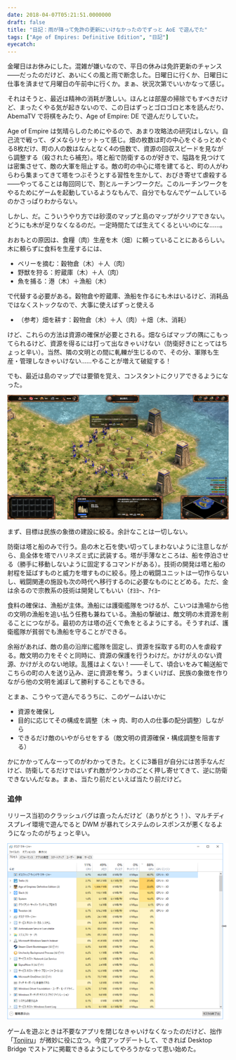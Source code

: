 ```yaml
---
date: 2018-04-07T05:21:51.0000000
draft: false
title: "日記：雨が降って免許の更新にいけなかったのでずっと AoE で遊んでた"
tags: ["Age of Empires: Definitive Edition", "日記"]
eyecatch: 
---
```

<p>金曜日はお休みにした。混雑が嫌いなので、平日の休みは免許更新のチャンス――だったのだけど、あいにくの風と雨で断念した。日曜日に行くか、日曜日に仕事を済ませて月曜日の午前中に行くか。まぁ、状況次第でいいかなって感じ。</p><p>それはそうと、最近は精神の消耗が激しい。ほんとは部屋の掃除でもすべきだけど、まったくやる気が起きないので、この日はずっとゴロゴロと本を読んだり、AbemaTV で将棋をみたり、Age of Empire: DE で遊んだりしていた。</p><p>Age of Empire は気晴らしのためにやるので、あまり攻略法の研究はしない。自己流で戦って、ダメならリセットって感じ。畑の枚数は町の中心をぐるっとめぐる8枚だけ、町の人の数はなんとなく4の倍数で、資源の回収スピードを見ながら調整する（殺されたら補充）。塔と船で防衛するのが好きで、隘路を見つけては密集させて、敵の大軍を阻止する。敵の町の中心に塔を建てると、町の人がわらわら集まってきて塔をつぶそうとする習性を生かして、おびき寄せて虐殺する――やってることは毎回同じで、割とルーチンワークだ。このルーチンワークをやるためにゲームを起動しているようなもんで、自分でもなんでゲームしているのかさっぱりわからない。</p><p>しかし、だ。こういうやり方では砂漠のマップと島のマップがクリアできない。どうにも木が足りなくなるのだ。一定時間たてば生えてくるといいのにな……。</p><p>おおもとの原因は、食糧（肉）生産を木（畑）に頼っていることにあるらしい。木に頼らずに食料を生産するには、</p>

<ul>
<li>ベリーを摘む：穀物倉（木）＋人（肉）</li>
<li>野獣を狩る：貯蔵庫（木）＋人（肉）</li>
<li>魚を捕る：港（木）＋漁船（木）</li>
</ul><p>で代替する必要がある。穀物倉や貯蔵庫、漁船を作るにも木はいるけど、消耗品ではなくストックなので、大事に使えばずっと使える</p>

<ul>
<li>（参考）畑を耕す：穀物倉（木）＋人（肉）＋畑（木、消耗）</li>
</ul><p>けど、これらの方法は資源の確保が必要とされる。畑ならばマップの隅にこもってられるけど、資源を得るには打って出なきゃいけない（防衛好きにとってはちょっと辛い）。当然、隣の文明との間に軋轢が生じるので、その分、軍隊も生産・管理しなきゃいけない……やることが増えて破綻する！</p><p>でも、最近は島のマップでは要領を覚え、コンスタントにクリアできるようになった。</p><p><span itemscope itemtype="http://schema.org/Photograph"><img src="20180407045645.png" alt="f:id:daruyanagi:20180407045645p:plain" title="f:id:daruyanagi:20180407045645p:plain" class="hatena-fotolife" itemprop="image"></span></p><p>まず、目標は民族の象徴の建設に絞る。余計なことは一切しない。</p><p>防衛は塔と船のみで行う。島の木と石を使い切ってしまわないように注意しながら、島全体を塔でハリネズミ式に武装する。塔が手薄なところは、船を停泊させる（勝手に移動しないように固定するコマンドがある）。技術の開発は塔と船の射程を延ばすものと威力を増すものに絞る。陸上の戦闘ユニットは一切作らないし、戦闘関連の施設も次の時代へ移行するのに必要なものにとどめる。ただ、金は余るので宗教系の技術は開発してもいい（ｵﾖﾖｰ、ｱｲﾖｰ</p><p>食料の確保は、漁船が主体。漁船には護衛艦隊をつけるが、こいつは漁場から他の文明の漁船を追い払う任務も兼ねている。漁船の撃破は、敵文明の木資源を削ることにつながる。最初の方は塔の近くで魚をとるようにする。そうすれば、護衛艦隊が貧弱でも漁船を守ることができる。</p><p>余裕があれば、敵の島の沿岸に艦隊を固定し、資源を採取する町の人を虐殺する。敵文明の力をそぐと同時に、資源の保護を行うわけだ。かけがえのない資源、かけがえのない地球。乱獲はよくない！――そして、頃合いをみて輸送船でこちらの町の人を送り込み、逆に資源を奪う。うまくいけば、民族の象徴を作りながら他の文明を滅ぼして勝利することもできる。</p><p>とまぁ、こうやって遊んでるうちに、このゲームはいかに</p>

<ul>
<li>資源を確保し</li>
<li>目的に応じてその構成を調整（木 → 肉、町の人の仕事の配分調整）しながら</li>
<li>できるだけ敵のいやがらせをする（敵文明の資源確保・構成調整を阻害する）</li>
</ul><p>かにかかってんなーってのがわかってきた。とくに3番目が自分には苦手なんだけど、防衛してるだけではいずれ敵がウンカのごとく押し寄せてきて、逆に防衛できないんだなぁ。まぁ、当たり前だといえば当たり前だけど。</p>

<div class="section">
<h3>追伸</h3>
<p>リリース当初のクラッシュバグは直ったんだけど（ありがとう！）、マルチディスプレイ環境で遊んでると DWM が暴れてシステムのレスポンスが悪くなるようになったのがちょっと辛い。</p><p><span itemscope itemtype="http://schema.org/Photograph"><img src="20180407051543.png" alt="f:id:daruyanagi:20180407051543p:plain" title="f:id:daruyanagi:20180407051543p:plain" class="hatena-fotolife" itemprop="image"></span></p><p>ゲームを遊ぶときは不要なアプリを閉じなきゃいけなくなったのだけど、拙作「<a href="http://blog.daruyanagi.jp/archive/category/Tonjiru">Tonjiru</a>」が微妙に役に立つ。今度アップデートして、できれば Desktop Bridge でストアに掲載できるようにしてやろうかなって思い始めた。</p>

</div>